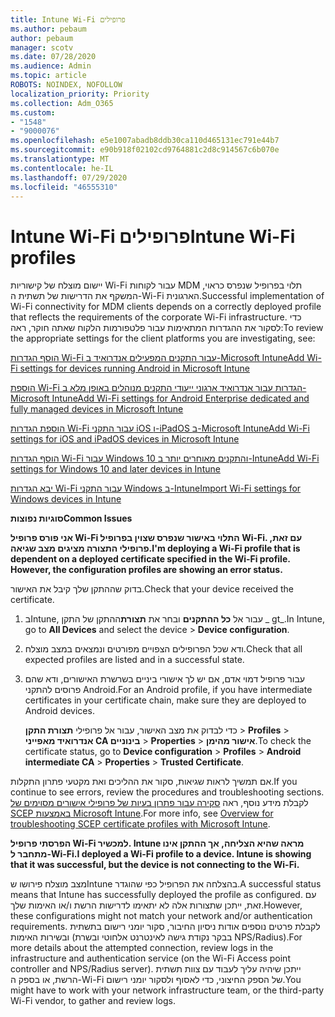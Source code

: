 ```yaml
---
title: Intune Wi-Fi פרופילים
ms.author: pebaum
author: pebaum
manager: scotv
ms.date: 07/28/2020
ms.audience: Admin
ms.topic: article
ROBOTS: NOINDEX, NOFOLLOW
localization_priority: Priority
ms.collection: Adm_O365
ms.custom:
- "1548"
- "9000076"
ms.openlocfilehash: e5e1007abadb8ddb30ca110d465131ec791e44b7
ms.sourcegitcommit: e90b918f02102cd9764881c2d8c914567c6b070e
ms.translationtype: MT
ms.contentlocale: he-IL
ms.lasthandoff: 07/29/2020
ms.locfileid: "46555310"
---
```

# <a name="intune-wi-fi-profiles"></a><span data-ttu-id="70ca4-102">Intune Wi-Fi פרופילים</span><span class="sxs-lookup"><span data-stu-id="70ca4-102">Intune Wi-Fi profiles</span></span>

<span data-ttu-id="70ca4-103">יישום מוצלח של קישוריות Wi-Fi עבור לקוחות MDM תלוי בפרופיל שנפרס כראוי, המשקף את הדרישות של תשתית ה-Wi-Fi הארגונית.</span><span class="sxs-lookup"><span data-stu-id="70ca4-103">Successful implementation of Wi-Fi connectivity for MDM clients depends on a correctly deployed profile that reflects the requirements of the corporate Wi-Fi infrastructure.</span></span> <span data-ttu-id="70ca4-104">כדי לסקור את ההגדרות המתאימות עבור פלטפורמות הלקוח שאתה חוקר, ראה:</span><span class="sxs-lookup"><span data-stu-id="70ca4-104">To review the appropriate settings for the client platforms you are investigating, see:</span></span> 

[<span data-ttu-id="70ca4-105">הוסף הגדרות Wi-Fi עבור התקנים המפעילים אנדרואיד ב-Microsoft Intune</span><span class="sxs-lookup"><span data-stu-id="70ca4-105">Add Wi-Fi settings for devices running Android in Microsoft Intune</span></span>](https://docs.microsoft.com/intune/wi-fi-settings-android)

[<span data-ttu-id="70ca4-106">הוספת Wi-Fi הגדרות עבור אנדרואיד ארגוני ייעודי התקנים מנוהלים באופן מלא ב-Microsoft Intune</span><span class="sxs-lookup"><span data-stu-id="70ca4-106">Add Wi-Fi settings for Android Enterprise dedicated and fully managed devices in Microsoft Intune</span></span>](https://docs.microsoft.com/intune/wi-fi-settings-android-enterprise)

[<span data-ttu-id="70ca4-107">הוספת הגדרות Wi-Fi עבור התקני iOS ו-iPadOS ב-Microsoft Intune</span><span class="sxs-lookup"><span data-stu-id="70ca4-107">Add Wi-Fi settings for iOS and iPadOS devices in Microsoft Intune</span></span>](https://docs.microsoft.com/intune/wi-fi-settings-ios)

[<span data-ttu-id="70ca4-108">הוסף הגדרות Wi-Fi עבור Windows 10 והתקנים מאוחרים יותר ב-Intune</span><span class="sxs-lookup"><span data-stu-id="70ca4-108">Add Wi-Fi settings for Windows 10 and later devices in Intune</span></span>](https://docs.microsoft.com/intune/wi-fi-settings-windows)

[<span data-ttu-id="70ca4-109">יבא הגדרות Wi-Fi עבור התקני Windows ב-Intune</span><span class="sxs-lookup"><span data-stu-id="70ca4-109">Import Wi-Fi settings for Windows devices in Intune</span></span>](https://docs.microsoft.com/intune/wi-fi-settings-import-windows-8-1)

<span data-ttu-id="70ca4-110">**סוגיות נפוצות**</span><span class="sxs-lookup"><span data-stu-id="70ca4-110">**Common Issues**</span></span>

<span data-ttu-id="70ca4-111">**אני פורס פרופיל Wi-Fi התלוי באישור שנפרס שצוין בפרופיל Wi-Fi. עם זאת, פרופילי התצורה מציגים מצב שגיאה.**</span><span class="sxs-lookup"><span data-stu-id="70ca4-111">**I'm deploying a Wi-Fi profile that is dependent on a deployed certificate specified in the Wi-Fi profile. However, the configuration profiles are showing an error status.**</span></span>

<span data-ttu-id="70ca4-112">בדוק שההתקן שלך קיבל את האישור.</span><span class="sxs-lookup"><span data-stu-id="70ca4-112">Check that your device received the certificate.</span></span>

1. <span data-ttu-id="70ca4-113">בIntune, עבור אל **כל ההתקנים** ובחר את **תצורת**ההתקן של התקן _ gt_.</span><span class="sxs-lookup"><span data-stu-id="70ca4-113">In Intune, go to **All Devices** and select the device > **Device configuration**.</span></span>

2. <span data-ttu-id="70ca4-114">ודא שכל הפרופילים הצפויים מפורטים ונמצאים במצב מוצלח.</span><span class="sxs-lookup"><span data-stu-id="70ca4-114">Check that all expected profiles are listed and in a successful state.</span></span>

3. <span data-ttu-id="70ca4-115">עבור פרופיל דמוי אדם, אם יש לך אישורי ביניים בשרשרת האישורים, ודא שהם פרוסים להתקני Android.</span><span class="sxs-lookup"><span data-stu-id="70ca4-115">For an Android profile, if you have intermediate certificates in your certificate chain, make sure they are deployed to Android devices.</span></span>

    <span data-ttu-id="70ca4-116">כדי לבדוק את מצב האישור, עבור אל פרופילי **תצורת התקן**  >  **Profiles**  >  **אנדרואיד מאפייני CA בינוניים**  >  **Properties**  >  **אישור מהימן**.</span><span class="sxs-lookup"><span data-stu-id="70ca4-116">To check the certificate status, go to **Device configuration** > **Profiles** > **Android intermediate CA** > **Properties** > **Trusted Certificate**.</span></span>

<span data-ttu-id="70ca4-117">אם תמשיך לראות שגיאות, סקור את ההליכים ואת מקטעי פתרון התקלות.</span><span class="sxs-lookup"><span data-stu-id="70ca4-117">If you continue to see errors, review the procedures and troubleshooting sections.</span></span> <span data-ttu-id="70ca4-118">לקבלת מידע נוסף, ראה [סקירה עבור פתרון בעיות של פרופילי אישורים מסוימים של SCEP באמצעות Microsoft Intune](https://support.microsoft.com/help/4457481/troubleshooting-scep-certificate-profile-deployment-in-intune).</span><span class="sxs-lookup"><span data-stu-id="70ca4-118">For more info, see [Overview for troubleshooting SCEP certificate profiles with Microsoft Intune](https://support.microsoft.com/help/4457481/troubleshooting-scep-certificate-profile-deployment-in-intune).</span></span>

<span data-ttu-id="70ca4-119">**הפרסתי פרופיל Wi-Fi למכשיר. Intune מראה שהיא הצליחה, אך ההתקן אינו מתחבר ל-Wi-Fi.**</span><span class="sxs-lookup"><span data-stu-id="70ca4-119">**I deployed a Wi-Fi profile to a device. Intune is showing that it was successful, but the device is not connecting to the Wi-Fi.**</span></span>

<span data-ttu-id="70ca4-120">מצב מוצלח פירושו שIntune בהצלחה את הפרופיל כפי שהוגדר.</span><span class="sxs-lookup"><span data-stu-id="70ca4-120">A successful status means that Intune has successfully deployed the profile as configured.</span></span> <span data-ttu-id="70ca4-121">עם זאת, ייתכן שתצורות אלה לא יתאימו לדרישות הרשת ו/או האימות שלך.</span><span class="sxs-lookup"><span data-stu-id="70ca4-121">However, these configurations might not match your network and/or authentication requirements.</span></span> <span data-ttu-id="70ca4-122">לקבלת פרטים נוספים אודות ניסיון החיבור, סקור יומני רישום בתשתית ובשירות האימות (בבקר נקודת גישה לאינטרנט אלחוטי ובשרת NPS/Radius).</span><span class="sxs-lookup"><span data-stu-id="70ca4-122">For more details about the attempted connection, review logs in the infrastructure and authentication service (on the Wi-Fi Access point controller and NPS/Radius server).</span></span> <span data-ttu-id="70ca4-123">ייתכן שיהיה עליך לעבוד עם צוות תשתית הרשת, או בספק ה-Wi-Fi של הספק החיצוני, כדי לאסוף ולסקור יומני רישום.</span><span class="sxs-lookup"><span data-stu-id="70ca4-123">You might have to work with your network infrastructure team, or the third-party Wi-Fi vendor, to gather and review logs.</span></span>